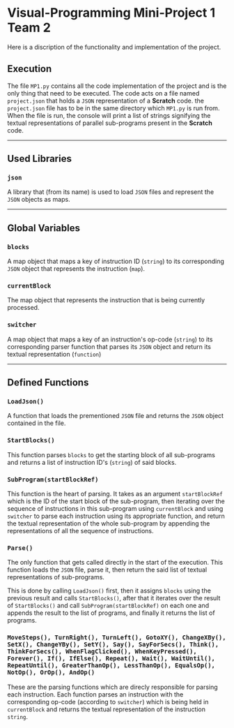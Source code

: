 # Visual-Programming Mini-Project 1 Team 2

Here is a discription of the functionality and implementation of the project.

## Execution

The file `MP1.py` contains all the code implementation of the project and is the only thing that need to be executed. The code acts on a file named `project.json` that holds a `JSON` representation of a **Scratch** code. the `project.json` file has to be in the same directory which `MP1.py` is run from. When the file is run, the console will print a list of strings signifying the textual representations of parallel sub-programs present in the **Scratch** code.

---

## Used Libraries

### `json`

A library that (from its name) is used to load `JSON` files and represent the `JSON` objects as maps.

---

## Global Variables

### `blocks`

A map object that maps a key of instruction ID (`string`) to its corresponding `JSON` object that represents the instruction (`map`).

### `currentBlock`

The map object that represents the instruction that is being currently processed.

### `switcher`

A map object that maps a key of an instruction's op-code (`string`) to its corresponding parser function that parses its `JSON` object and return its textual representation (`function`)

---

## Defined Functions

### `LoadJson()`

A function that loads the prementioned `JSON` file and returns the `JSON` object contained in the file.

### `StartBlocks()`

This function parses `blocks` to get the starting block of all sub-programs and returns a list of instruction ID's (`string`) of said blocks.

### `SubProgram(startBlockRef)`

This function is the heart of parsing. It takes as an argument `startBlockRef` which is the ID of the start block of the sub-program, then iterating over the sequence of instructions in this sub-program using `currentBlock` and using `switcher` to parse each instruction using its appropriate function, and return the textual representation of the whole sub-program by appending the representations of all the sequence of instructions.

### `Parse()`

The only function that gets called directly in the start of the execution. This function loads the `JSON` file, parse it, then return the said list of textual representations of sub-programs.

This is done by calling `LoadJson()` first, then it assigns `blocks` using the previous result and calls `StartBlocks()`, after that it iterates over the result of `StartBlocks()` and call `SubProgram(startBlockRef)` on each one and appends the result to the list of programs, and finally it returns the list of programs.

### `MoveSteps(), TurnRight(), TurnLeft(), GotoXY(), ChangeXBy(), SetX(), ChangeYBy(), SetY(), Say(), SayForSecs(), Think(), ThinkForSecs(), WhenFlagClicked(), WhenKeyPressed(), Forever(), If(), IfElse(), Repeat(), Wait(), WaitUntil(), RepeatUntil(), GreaterThanOp(), LessThanOp(), EqualsOp(), NotOp(), OrOp(), AndOp()`

These are the parsing functions which are direcly responsible for parsing each instruction. Each function parses an instruction with the corresponding op-code (according to `switcher`) which is being held in `currentBlock` and returns the textual representation of the instruction `string`.
